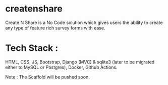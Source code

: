 # createnshare
Create N Share is a No Code solution which gives users the ability to create any type of feature rich survey forms with ease.

# Tech Stack :

HTML, CSS, JS, Bootstrap, Django (MVC) & sqlite3 (later to be migrated either to MySQL or Postgres), Docker, Github Actions.


Note : The Scaffold will be pushed soon.
